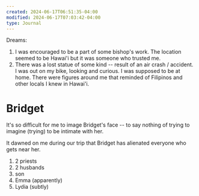 ```yaml
---
created: 2024-06-17T06:51:35-04:00
modified: 2024-06-17T07:03:42-04:00
type: Journal
---
```


Dreams:

1. I was encouraged to be a part of some bishop's work. The location seemed to be Hawai'i but it was someone who trusted me.
2. There was a lost statue of some kind -- result of an air crash / accident. I was out on my bike, looking and curious. I was supposed to be at home. There were figures around me that reminded of Filipinos and other locals I knew in Hawai'i.

# Bridget

It's so difficult for me to image Bridget's face -- to say nothing of trying to imagine (trying) to be intimate with her.

It dawned on me during our trip that Bridget has alienated everyone who gets near her.

1. 2 priests
2. 2 husbands
3. son
4. Emma (apparently)
5. Lydia (subtly)
